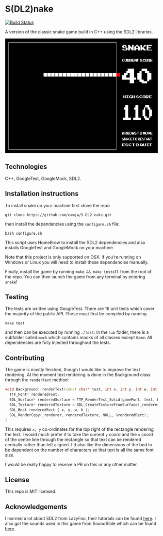 # S(DL2)nake
[![Build Status](https://travis-ci.com/camjw/SnakeSnakeSnaaaaaaake.svg?branch=master)](https://travis-ci.com/camjw/SnakeSnakeSnaaaaaaake)

A version of the classic snake game build in C++ using the SDL2 libraries.

![Game Over](.assets/screens/gameOver.png)

## Technologies

C++, GoogleTest, GoogleMock, SDL2.

## Installation instructions

To install snake on your machine first clone the repo

```
git clone https://github.com/camjw/S-DL2-nake.git
```

then install the dependencies using the `configure.sh` file:

```
bash configure.sh
```

This script uses HomeBrew to install the SDL2 dependencies and also installs GoogleTest and GoogleMock on your machine.

Note that this project is only supported on OSX. If you're running on Windows or Linux you will need to install these dependencies manually.

Finally, install the game by running `make && make install` from the root of the repo. You can then launch the game from any terminal by entering `snake`!

## Testing

The tests are written using GoogleTest. There are 16 unit tests which cover the majority of the public API. These must first be compiled by running

```
make test
```

and then can be executed by running `./test`. In the `lib` folder, there is a subfolder called `mock` which contains mocks of all classes except `Game`. All dependencies are fully injected throughout the tests.

## Contributing

The game is mostly finished, though I would like to improve the text rendering. At the moment text rendering is done in the Background class through the `renderText` method:

```c++
void Background::renderText(const char* text, int x, int y, int w, int h) {
  TTF_Font* renderedFont;
  SDL_Surface* renderedSurface = TTF_RenderText_Solid(gameFont, text, White);
  SDL_Texture* renderedTexture = SDL_CreateTextureFromSurface(_renderer, renderedSurface);
  SDL_Rect renderedRect { x, y, w, h };
  SDL_RenderCopy(_renderer, renderedTexture, NULL, &renderedRect);
}
```

This requires `x, y` co-ordinates for the top right of the rectangle rendering the text. I would much prefer it to take the current `y` coord and the `x` coord of the centre line through the rectangle so that text can be rendered centrally rather than left aligned. I'd also like the dimensions of the bod to be dependent on the number of characters so that text is all the same font size.

I would be really happy to receive a PR on this or any other matter.

## License

This repo is MIT licensed.

## Acknowledgements

I learned a lot about SDL2 from LazyFoo, their tutorials can be found [here](http://lazyfoo.net/). I also got the sounds used in this game from SoundBible which can be found [here](http://soundbible.com).

